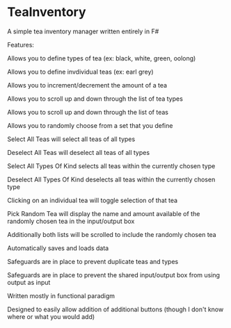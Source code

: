 # TeaInventory

A simple tea inventory manager written entirely in F#


Features:

Allows you to define types of tea (ex: black, white, green, oolong)

Allows you to define invdividual teas (ex: earl grey)

Allows you to increment/decrement the amount of a tea

Allows you to scroll up and down through the list of tea types

Allows you to scroll up and down through the list of teas

Allows you to randomly choose from a set that you define

  Select All Teas will select all teas of all types

  Deselect All Teas will deselect all teas of all types

  Select All Types Of Kind selects all teas within the currently chosen type

  Deselect All Types Of Kind deselects all teas within the currently chosen type

  Clicking on an individual tea will toggle selection of that tea

  Pick Random Tea will display the name and amount available of the randomly chosen tea in the input/output box

   Additionally both lists will be scrolled to include the randomly chosen tea

Automatically saves and loads data

Safeguards are in place to prevent duplicate teas and types

Safeguards are in place to prevent the shared input/output box from using output as input


Written mostly in functional paradigm

Designed to easily allow addition of additional buttons (though I don't know where or what you would add)
